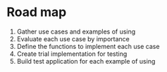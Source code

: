 # Road map

1. Gather use cases and examples of using
2. Evaluate each use case by importance
3. Define the functions to implement each use case
4. Create trial implementation for testing
5. Build test application for each example of using

